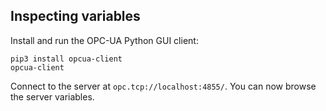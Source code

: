 ## Inspecting variables

Install and run the OPC-UA Python GUI client:

```
pip3 install opcua-client
opcua-client
```

Connect to the server at `opc.tcp://localhost:4855/`.
You can now browse the server variables.
